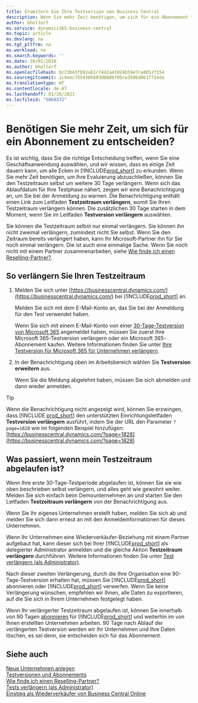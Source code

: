 ```yaml
---
title: Erweitern Sie Ihre Testversion von Business Central
description: Wenn Sie mehr Zeit benötigen, um sich für ein Abonnement für Dynamics 365 Business Central zu entscheiden, können Sie Ihre Testversion einmal verlängern. Erfahren Sie mehr über Ihre Möglichkeiten.
author: bholtorf
ms.service: dynamics365-business-central
ms.topic: article
ms.devlang: na
ms.tgt_pltfrm: na
ms.workload: na
ms.search.keywords: ''
ms.date: 10/01/2020
ms.author: bholtorf
ms.openlocfilehash: bc23b43fb92ab1c7442a41024b59e7ca8652f154
ms.sourcegitcommit: 1c9eec7554305603d688bf85ce3986d0b1f72ede
ms.translationtype: HT
ms.contentlocale: de-AT
ms.lasthandoff: 01/26/2021
ms.locfileid: "5068372"
---
```

# <a name="need-more-time-to-decide-whether-to-subscribe"></a>Benötigen Sie mehr Zeit, um sich für ein Abonnement zu entscheiden?

Es ist wichtig, dass Sie die richtige Entscheidung treffen, wenn Sie eine Geschäftsanwendung auswählen, und wir wissen, dass es einige Zeit dauern kann, um alle Ecken in [!INCLUDE[prod_short](includes/prod_short.md)] zu erkunden. Wenn Sie mehr Zeit benötigen, um Ihre Evaluierung abzuschließen, können Sie den Testzeitraum selbst um weitere 30 Tage verlängern. Wenn sich das Ablaufdatum für Ihre Testphase nähert, zeigen wir eine Benachrichtigung an, um Sie bei der Anmeldung zu warnen. Die Benachrichtigung enthält einen Link zum Leitfaden **Testzeitraum verlängern**, womit Sie Ihren Testzeitraum verlängern können. Die zusätzlichen 30 Tage starten in dem Moment, wenn Sie im Leitfaden **Testversion verlängern** auswählen.

Sie können die Testzeitraum selbst nur einmal verlängern. Sie können ihn nicht zweimal verlängern, zumindest nicht Sie selbst. Wenn Sie den Zeitraum bereits verlängert haben, kann Ihr Microsoft-Partner ihn für Sie noch einmal verlängern. Die ist auch eine einmalige Sache. Wenn Sie noch nicht mit einem Partner zusammenarbeiten, siehe [Wie finde ich einen Reselling-Partner?](across-faq.md#findpartner).  

## <a name="to-extend-your-trial-period"></a>So verlängern Sie Ihren Testzeitraum

1. Melden Sie sich unter [https://businesscentral.dynamics.com/](https://businesscentral.dynamics.com/) bei [!INCLUDE[prod_short](includes/prod_short.md)] an.

    Melden Sie sich mit dem E-Mail-Konto an, das Sie bei der Anmeldung für den Test verwendet haben.  

    Wenn Sie sich mit einem E-Mail-Konto von einer [30-Tage-Testversion von Microsoft 365](/microsoft-365/commerce/sign-up-for-office-365-trial) angemeldet haben, müssen Sie zuerst Ihre Microsoft 365-Testversion verlängern oder ein Microsoft 365-Abonnement kaufen. Weitere Informationen finden Sie unter [Ihre Testversion für Microsoft 365 für Unternehmen verlängern](/microsoft-365/commerce/extend-your-trial).
2. In der Benachrichtigung oben im Arbeitsbereich wählen Sie **Testversion erweitern** aus.

    Wenn Sie die Meldung abgelehnt haben, müssen Sie sich abmelden und dann wieder anmelden.

> [!TIP]
> Wenn die Benachrichtigung nicht angezeigt wird, können Sie erzwingen, dass [!INCLUDE [prod_short](includes/prod_short.md)] den unterstützten Einrichtungsleitfaden **Testversion verlängern** ausführt, indem Sie der URL den Parameter ```?page=1828``` wie im folgenden Beispiel hinzufügen: [https://businesscentral.dynamics.com/?page=1828](https://businesscentral.dynamics.com/?page=1828)

## <a name="what-happens-if-my-trial-period-is-expired"></a>Was passiert, wenn mein Testzeitraum abgelaufen ist?

Wenn Ihre erste 30-Tage-Testperiode abgelaufen ist, können Sie sie wie oben beschrieben selbst verlängern, und alles geht wie gewohnt weiter. Melden Sie sich einfach beim Demounternehmen an und starten Sie den Leitfaden **Testzeitraum verlängern** von der Benachrichtigung aus.  

Wenn Sie Ihr eigenes Unternehmen erstellt haben, melden Sie sich ab und melden Sie sich dann erneut an mit den Anmeldeinformationen für dieses Unternehmen.  

Wenn Ihr Unternehmen eine Wiederverkäufer-Beziehung mit einem Partner aufgebaut hat, kann dieser sich bei Ihrer [!INCLUDE[prod_short](includes/prod_short.md)] als delegierter Administrator anmelden und die gleiche Aktion **Testzeitraum verlängern** durchführen. Weitere Informationen finden Sie unter [Test verlängern (als Administrator)](/dynamics365/business-central/dev-itpro/administration/tenant-administration#extending-trials).  

Nach dieser zweiten Verlängerung, durch die Ihre Organisation eine 90-Tage-Testversion erhalten hat, müssen Sie [!INCLUDE[prod_short](includes/prod_short.md)] abonnieren oder [!INCLUDE[prod_short](includes/prod_short.md)] verwerfen. Wenn Sie keine Verlängerung wünschen, empfehlen wir Ihnen, alle Daten zu exportieren, auf die Sie sich in Ihrem Unternehmen festgelegt haben.

Wenn Ihr verlängerter Testzeitraum abgelaufen ist, können Sie innerhalb von 90 Tagen [abonnieren](https://go.microsoft.com/fwlink/?linkid=828659) für [!INCLUDE[prod_short](includes/prod_short.md)] und weiterhin im von Ihnen erstellten Unternehmen arbeiten. 90 Tage nach Ablauf der verlängerten Testversion werden wir Ihr Unternehmen und Ihre Daten löschen, es sei denn, sie entscheiden sich für das Abonnement.  

## <a name="see-also"></a>Siehe auch

[Neue Unternehmen anlegen](about-new-company.md)  
[Testversionen und Abonnements](across-preview.md)  
[Wie finde ich einen Reselling-Partner?](across-faq.md#findpartner)  
[Tests verlängern (als Administrator)](/dynamics365/business-central/dev-itpro/administration/tenant-administration#extending-trials)  
[Einstieg als Wiederverkäufer von Business Central Online](/dynamics365/business-central/dev-itpro/administration/get-started-online)  
